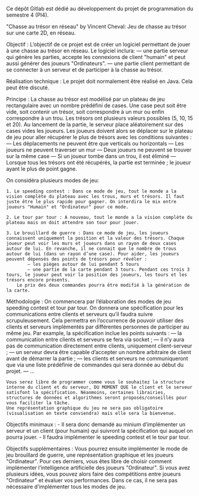 Ce dépôt Gitlab est dédié au développement du projet de programmation du semestre 4 (PI4).

"Chasse au trésor en réseau" by Vincent Cheval:
    Jeu de chasse au trésor sur une carte 2D, en réseau.
    
Objectif : 
    L’objectif de ce projet est de créer un logiciel permettant de jouer à une chasse au trésor en réseau. 
    Le logiciel inclura:
        — une partie serveur qui génère les parties, accepte les connexions de client "humain" et peut aussi générer des joueurs "Ordinateurs".
        — une partie client permettant de se connecter à un serveur et de participer à la chasse au trésor.

Réalisation technique : 
    Le projet doit normalement être réalisé en Java.
    Cela peut être discuté.

Principe : 
    La chasse au trésor est modélisé par un plateau de jeu rectangulaire avec un nombre prédéfini de cases. Une case peut soit être vide, soit contenir un trésor, soit correspondre à un mur ou enfin correspondre à un
    trou. Les trésors ont plusieurs valeurs possibles (5, 10, 15 et 20).
    Au lancement de la partie, le serveur place aléatoirement sur des cases vides les joueurs. Les joueurs doivent alors se déplacer sur le plateau de jeu pour aller récupérer le plus de trésors avec les conditions suivantes :
        — Les déplacements ne peuvent être que verticals ou horizontals
        — Les joueurs ne peuvent traverser un mur
        — Deux joueurs ne peuvent se trouver sur la même case
        — Si un joueur tombe dans un trou, il est éliminé
        — Lorsque tous les trésors ont été récupérés, la partie est terminée ; le joueur ayant le plus de point gagne.

On considéra plusieurs modes de jeu:

    1. Le speeding contest : Dans ce mode de jeu, tout le monde a la vision complète du plateau avec les trous, murs et trésors. Il faut juste être le plus rapide pour gagner. On interdira le mix entre joueurs "Humain" et "Ordinateur" pour ce mode.
    
    2. Le tour par tour : A nouveau, tout le monde a la vision complète du plateau mais on doit attendre son tour pour jouer.
    
    3. Le brouillard de guerre : Dans ce mode de jeu, les joueurs connaissent uniquement la position et la valeur des trésors. Chaque joueur peut voir les murs et joueurs dans un rayon de deux cases autour de lui. En revanche, il ne connait que le nombre de trous autour de lui (dans un rayon d’une case). Pour aider, les joueurs peuvent dépensés des points de trésors pour révéler :
            — les pièges autour de lui pendant 5 tours
            — une partie de la carte pendant 3 tours. Pendant ces trois 3 tours, le joueur peut voir la position des joueurs, les tours et les trésors encore présents.
        Le prix des deux commandes pourra être modifié à la génération de la carte.

Méthodologie : 
    On commencera par l’élaboration des modes de jeu speeding contest et tour par tour.
    On donnera une spécification pour les communications entre clients et serveurs qu’il faudra suivre scrupuleusement. Cela permettra en l’occurrence de pouvoir utiliser des clients et serveurs implémentés par différentes personnes de participer au même jeu. Par example, la spécification inclue les points suivants :
        — la communication entre clients et serveurs se fera via socket ;
        — il n’y aura pas de communication directement entre clients, uniquement client-serveur ;
        — un serveur devra être capable d’accepter un nombre arbitraire de client avant de démarrer la partie ;
        — les clients et serveurs ne communiqueront que via une liste prédéfinie de commandes qui sera donnée au début du projet.
        — ...

    Vous serez libre de programmer comme vous le souhaitez la structure interne du client et du serveur, DU MOMENT QUE le client et le serveur satisfont la spécification. Néanmoins, certaines librairies, structures de données et algorithmes seront proposés/conseillés pour vous faciliter la tâche.
    Une représentation graphique du jeu ne sera pas obligatoire (visualisation en texte conviendra) mais elle sera la bienvenue.

Objectifs minimaux : 
    - Il sera donc demandé au minium d’implémenter un serveur et un client (pour humain) qui suivront la spécification qui auquel on pourra jouer. 
    - Il faudra implémenter le speeding contest et le tour par tour.

Objectifs supplémentaires : 
    Vous pourrez ensuite implémenter le mode de jeu brouillard de guerre, une représentation graphique et les joueurs "Ordinateur". Pour ces derniers, vous êtes libre de choisir comment implémenter l’intelligence artificielle des joueurs "Ordinateur". Si vous avez plusieurs idées,
vous pouvez alors faire des compétitions entre joueurs "Ordinateur" et évaluer vos performances. Dans ce cas, il ne sera pas nécessaire d’implémenter tous les modes de jeu.